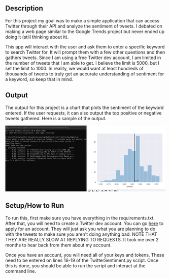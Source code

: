 ## Description
For this project my goal was to make a simple application that can access Twitter through their API and analyze the sentiment of tweets. I debated on making a web page similar to the Google Trends project but never ended up doing it (still thinking about it).

This app will interact with the user and ask them to enter a specific keyword to search Twitter for. It will prompt them with a few other questions and then gathers tweets. Since I am using a free Twitter dev account, I am limited in the number of tweets that I am able to get. I believe the limit is 5000, but I set the limit to 1000. In reality, we would want at least hundreds of thousands of tweets to truly get an accurate understanding of sentiment for a keyword, so keep that in mind.

## Output
The output for this project is a chart that plots the sentiment of the keyword entered. If the user requests, it can also output the top positive or negative tweets gathered. Here is a sample of the output.

![Twitter Output](https://github.com/tficar/Portfolio/blob/master/TwitterSentiment/Twitter%20Output.PNG)

## Setup/How to Run
To run this, first make sure you have everything in the requirements.txt. After that, you will need to create a Twitter dev account. You can go [here](https://developer.twitter.com/en/apply-for-access) to apply for an account. They will just ask you what you are planning to do with the tweets to make sure you aren't doing anything bad. NOTE THAT THEY ARE REALLY SLOW AT REPLYING TO REQUESTS. It took me over 2 months to hear back from them about my account.

Once you have an account, you will need all of your keys and tokens. These need to be entered on lines 16-19 of the TwitterSentiment.py script. Once this is done, you should be able to run the script and interact at the command line.

